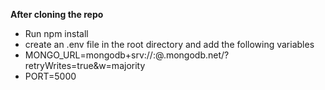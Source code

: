 **After cloning the repo**

- Run npm install
- create an .env file in the root directory and add the following variables
- MONGO_URL=mongodb+srv://<username>:<password>@<cluster-name>.mongodb.net/<database-name>?retryWrites=true&w=majority
- PORT=5000
